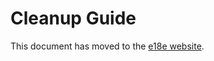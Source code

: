 # Cleanup Guide

This document has moved to the
[e18e website](https://e18e.dev/guide/cleanup.html).
